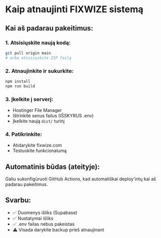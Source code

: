 # Kaip atnaujinti FIXWIZE sistemą

## Kai aš padarau pakeitimus:

### 1. Atsisiųskite naują kodą:
```bash
git pull origin main
# arba atsisiųskite ZIP failą
```

### 2. Atnaujinkite ir sukurkite:
```bash
npm install
npm run build
```

### 3. Įkelkite į serverį:
- Hostinger File Manager
- Ištrinkite senus failus (IŠSKYRUS .env)
- Įkelkite naują `dist/` turinį

### 4. Patikrinkite:
- Atidarykite fixwize.com
- Testuokite funkcionalumą

## Automatinis būdas (ateityje):
Galiu sukonfigūruoti GitHub Actions, kad automatiškai deploy'intų kai aš padarau pakeitimus.

## Svarbu:
- ✅ Duomenys išliks (Supabase)
- ✅ Nustatymai išliks
- ✅ .env failas nebus pakeistas
- ⚠️ Visada darykite backup prieš atnaujinant
